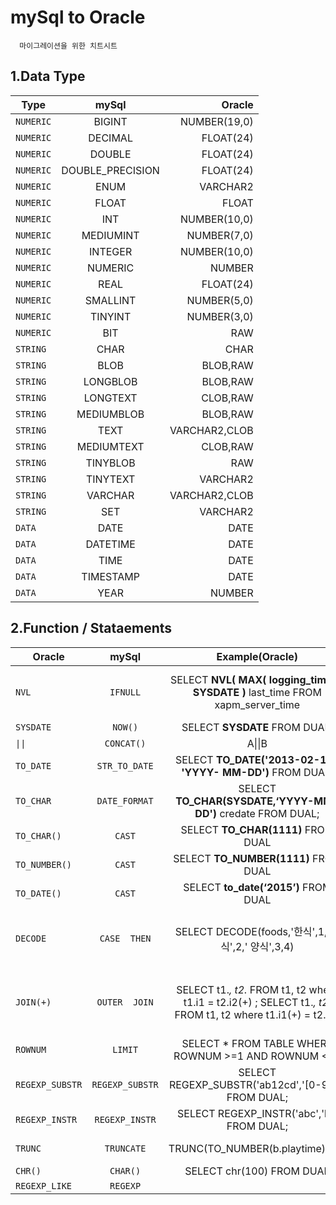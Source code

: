 # mySql to Oracle
      마이그레이션을 위한 치트시트


## 1.Data Type
Type | mySql | Oracle
---|:---:|---:
`NUMERIC` | BIGINT | NUMBER(19,0)
`NUMERIC` | DECIMAL | FLOAT(24)
`NUMERIC` | DOUBLE | FLOAT(24)
`NUMERIC` | DOUBLE_PRECISION | FLOAT(24)
`NUMERIC` | ENUM | VARCHAR2
`NUMERIC` | FLOAT | FLOAT
`NUMERIC` | INT | NUMBER(10,0)
`NUMERIC` | MEDIUMINT | NUMBER(7,0)
`NUMERIC` | INTEGER | NUMBER(10,0)
`NUMERIC` | NUMERIC | NUMBER
`NUMERIC` | REAL | FLOAT(24)
`NUMERIC` | SMALLINT | NUMBER(5,0)
`NUMERIC` | TINYINT | NUMBER(3,0)
`NUMERIC` | BIT | RAW
`STRING` | CHAR | CHAR
`STRING` | BLOB | BLOB,RAW
`STRING` | LONGBLOB | BLOB,RAW
`STRING` | LONGTEXT | CLOB,RAW
`STRING` | MEDIUMBLOB | BLOB,RAW
`STRING` | TEXT | VARCHAR2,CLOB
`STRING` | MEDIUMTEXT | CLOB,RAW
`STRING` | TINYBLOB | RAW
`STRING` | TINYTEXT | VARCHAR2
`STRING` | VARCHAR | VARCHAR2,CLOB
`STRING` | SET | VARCHAR2
`DATA` | DATE | DATE
`DATA` | DATETIME | DATE
`DATA` | TIME | DATE
`DATA` | TIMESTAMP | DATE
`DATA` | YEAR | NUMBER

## 2.Function / Stataements

Oracle | mySql | Example(Oracle) | Example(mySql)
---|:---:|:---:| ---
`NVL` |  `IFNULL` | SELECT **NVL( MAX( logging_time ) , SYSDATE )** last_time FROM xapm_server_time | SELECT **IFNULL( MAX( logging_time ), now() )** last_time FROM mjlee9.xapm_server_time
`SYSDATE` | `NOW()` |  SELECT **SYSDATE** FROM DUAL; | SELECT **now()**;
`\|\|` | `CONCAT()` |  A\|\|B | **CONCAT(A, B)**
`TO_DATE` | `STR_TO_DATE` | SELECT  **TO_DATE('2013-02-11',  'YYYY- MM-DD')**  FROM  DUAL; | SELECT  **STR_TO_DATE('2013-02-11', '%Y-%m-%d')**;
`TO_CHAR` | `DATE_FORMAT` | SELECT  **TO_CHAR(SYSDATE,‘YYYY-MM-DD')** credate  FROM  DUAL; | SELECT  **DATE_FORMAT(NOW(),'%Y-%m-%d')**;
`TO_CHAR()` | `CAST` | SELECT  **TO_CHAR(1111)**  FROM  DUAL | SELECT  **CAST(1111  AS  CHAR)**
`TO_NUMBER()` | `CAST` | SELECT  **TO_NUMBER(1111)**  FROM  DUAL | SELECT  **CAST(1111  AS  UNSIGNED)**
`TO_DATE()` | `CAST` | SELECT  **to_date(‘2015’)**  FROM  DUAL | SELECT  **CAST(‘2015’  as  datetime)**
`DECODE` | `CASE  THEN` | SELECT  DECODE(foods,'한식',1,'중식',2,' 양식',3,4) | SELECT  CASE  foods WHEN  '한식'  THEN  1 WHEN  '중식'  THEN  2 WHEN  '양식'  THEN  3 ELSE  4 END"
`JOIN(+)` | `OUTER  JOIN` | SELECT  t1.*,  t2.*  FROM  t1,  t2  where t1.i1  =  t2.i2(+)  ; SELECT  t1.*,  t2.*  FROM  t1,  t2  where t1.i1(+)  =  t2.i2  ; | SELECT  t1.*,  t2.*  FROM  t1  LEFT  OUTER JOIN  t2  ON  t1.i1  =  t2.i2  ; SELECT  t1.*,  t2.*  FROM  t1  RIGHT OUTER  JOIN  t2  ON  t1.i1  =  t2.i2  ;
`ROWNUM` | `LIMIT` | SELECT  *    FROM  TABLE  WHERE ROWNUM >=1 AND  ROWNUM  <=5 | SELECT  * FROM  TABLE  LIMIT  1,10  ;
`REGEXP_SUBSTR` | `REGEXP_SUBSTR` | SELECT  REGEXP_SUBSTR('ab12cd','[0-9]+')  FROM  DUAL; | SELECT  REGEXP_SUBSTR('ab12cd','[0-9]+');
`REGEXP_INSTR` | `REGEXP_INSTR` | SELECT  REGEXP_INSTR('abc','b')  FROM DUAL; | SELECT  REGEXP_INSTR('abc','b');"
`TRUNC` | `TRUNCATE` | TRUNC(TO_NUMBER(b.playtime)/60) | TRUNCATE(CAST(b.playtime  as unsigned)/60,0)"
`CHR()` | `CHAR()` | SELECT  chr(100)  FROM  DUAL | SELECT  char(100  using  ascii)
`REGEXP_LIKE` | `REGEXP` | |







